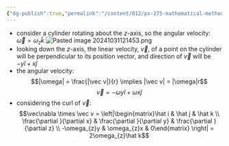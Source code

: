 ```yaml
---
{"dg-publish":true,"permalink":"/content/012/px-275-mathematical-methods/c-vector-calculus/px-275-c1f-example/","created":"2024-11-25T10:50:32.000+00:00","updated":"2024-11-26T10:05:21.725+00:00"}
---
```


- consider a cylinder rotating about the $z$-axis, so the angular velocity: $\vec \omega = \omega_{z}\hat k$
![Pasted image 20241031121453.png](/img/user/pics/Pasted%20image%2020241031121453.png)
- looking down the $z$-axis, the linear velocity, $\vec v$, of a point on the cylinder will be perpendicular to its position vector, and direction of $\vec v$ will be $-y\hat i + x\hat j$
- the angular velocity: 
$$|\omega| = \frac{|\vec v|}{r} \implies |\vec v| = |\omega|r$$
$$\vec v = - \omega y\hat i + \omega x\hat j$$
- considering the curl of $\vec v:$ 
$$\vec\nabla \times \vec v = \left|\begin{matrix}\hat i & \hat j & \hat k \\ \frac{\partial }{\partial x} & \frac{\partial }{\partial y} & \frac{\partial }{\partial z} \\ -\omega_{z}y & \omega_{z}x & 0\end{matrix} \right| = 2\omega_{z}\hat k$$